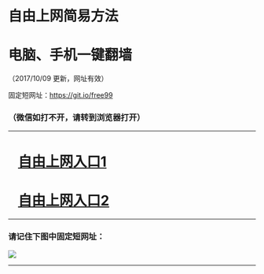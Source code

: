 ﻿# 自由上网简易方法

# 电脑、手机一键翻墙

（2017/10/09 更新，网址有效）

固定短网址：https://git.io/free99

### （微信如打不开，请转到浏览器打开）


***





# &nbsp;&nbsp; <a href="http://ft830811181.fwq-tz-1001.info/fwqtz01.html?t=100900110188 " target="_blank">自由上网入口1</a>
# &nbsp;&nbsp; <a href="http://ft25236670.fwq-tz-1002.info/fwqtz02.html?t=100900122516 " target="_blank">自由上网入口2</a>
***

### 请记住下图中固定短网址：

<img src="https://s3-us-west-2.amazonaws.com/fwq-1001/yjfq-20170905okok.png" /> 


***

